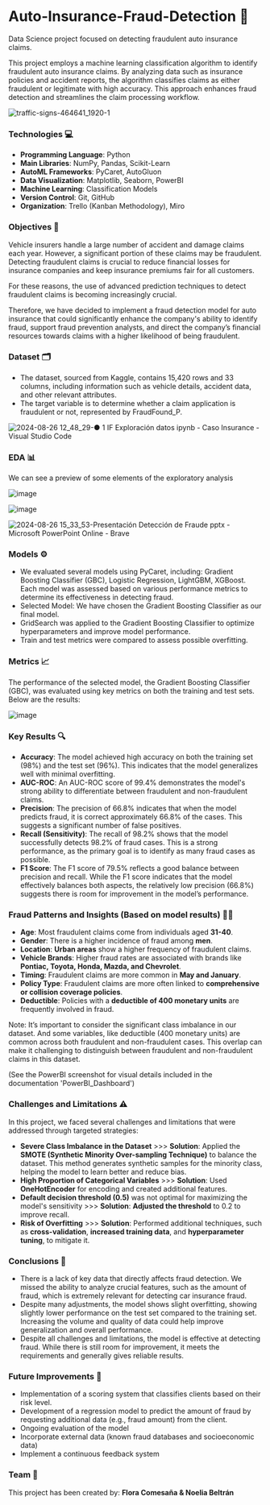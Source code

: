 # Auto-Insurance-Fraud-Detection 🚗
Data Science project focused on detecting fraudulent auto insurance claims.

This project employs a machine learning classification algorithm to identify fraudulent auto insurance claims. By analyzing data such as insurance policies and accident reports, the algorithm classifies claims as either fraudulent or legitimate with high accuracy. This approach enhances fraud detection and streamlines the claim processing workflow.

![traffic-signs-464641_1920-1](https://github.com/user-attachments/assets/2fcf7e1c-91a7-4661-97bf-344796aad03b)


### Technologies 💻 
- **Programming Language**: Python
- **Main Libraries**: NumPy, Pandas, Scikit-Learn
- **AutoML Frameworks**: PyCaret, AutoGluon 
- **Data Visualization**: Matplotlib, Seaborn, PowerBI
- **Machine Learning**: Classification Models
- **Version Control**: Git, GitHub
- **Organization**: Trello (Kanban Methodology), Miro

### Objectives 🎯
Vehicle insurers handle a large number of accident and damage claims each year. However, a significant portion of these claims may be fraudulent. Detecting fraudulent claims is crucial to reduce financial losses for insurance companies and keep insurance premiums fair for all customers.

For these reasons, the use of advanced prediction techniques to detect fraudulent claims is becoming increasingly crucial.

Therefore, we have decided to implement a fraud detection model for auto insurance that could significantly enhance the company's ability to identify fraud, support fraud prevention analysts, and direct the company’s financial resources towards claims with a higher likelihood of being fraudulent.

### Dataset 🗂️
- The dataset, sourced from Kaggle, contains 15,420 rows and 33 columns, including information such as vehicle details, accident data, and other relevant attributes.
- The target variable is to determine whether a claim application is fraudulent or not, represented by FraudFound_P.
  
![2024-08-26 12_48_29-● 1 IF Exploración datos ipynb - Caso Insurance - Visual Studio Code](https://github.com/user-attachments/assets/22b6ff3e-3f5f-4dd7-83f5-8fdf4890f96c)

### EDA 📊
We can see a preview of some elements of the exploratory analysis


![image](https://github.com/user-attachments/assets/f5423ef5-77ff-43a5-9375-789b13eec6cf)

![image](https://github.com/user-attachments/assets/bef58645-fa71-42f7-8d71-c2368c96cb37)

![2024-08-26 15_33_53-Presentación Detección de Fraude pptx - Microsoft PowerPoint Online - Brave](https://github.com/user-attachments/assets/30905f66-683b-4c62-9500-d35e95dbe36a)



### Models ⚙️
- We evaluated several models using PyCaret, including: Gradient Boosting Classifier (GBC), Logistic Regression, LightGBM, XGBoost. Each model was assessed based on various performance metrics to determine its effectiveness in detecting fraud.
- Selected Model: We have chosen the Gradient Boosting Classifier as our final model. 
- GridSearch was applied to the Gradient Boosting Classifier to optimize hyperparameters and improve model performance.
- Train and test metrics were compared to assess possible overfitting.

### Metrics 📈
The performance of the selected model, the Gradient Boosting Classifier (GBC), was evaluated using key metrics on both the training and test sets. Below are the results:

![image](https://github.com/user-attachments/assets/58bc5290-24dd-4ba1-a6e3-b001a844fba1)

### Key Results 🔍
- **Accuracy**: The model achieved high accuracy on both the training set (98%) and the test set (96%). This indicates that the model generalizes well with minimal overfitting.
- **AUC-ROC**: An AUC-ROC score of 99.4% demonstrates the model's strong ability to differentiate between fraudulent and non-fraudulent claims.
- **Precision**: The precision of 66.8% indicates that when the model predicts fraud, it is correct approximately 66.8% of the cases. This suggests a significant number of false positives.
- **Recall (Sensitivity)**: The recall of 98.2% shows that the model successfully detects 98.2% of fraud cases. This is a strong performance, as the primary goal is to identify as many fraud cases as possible.
- **F1 Score**: The F1 score of 79.5% reflects a good balance between precision and recall. While the F1 score indicates that the model effectively balances both aspects, the relatively low precision (66.8%) suggests there is room for improvement in the model’s performance.

### Fraud Patterns and Insights (Based on model results) 🕵️‍♂️
- **Age**: Most fraudulent claims come from individuals aged **31-40**.
- **Gender**: There is a higher incidence of fraud among **men**.
- **Location**: **Urban areas** show a higher frequency of fraudulent claims.
- **Vehicle Brands**: Higher fraud rates are associated with brands like **Pontiac, Toyota, Honda, Mazda, and Chevrolet**.
- **Timing**: Fraudulent claims are more common in **May and January**.
- **Policy Type**: Fraudulent claims are more often linked to **comprehensive or collision coverage policies**.
- **Deductible**: Policies with a **deductible of 400 monetary units** are frequently involved in fraud.

Note: It’s important to consider the significant class imbalance in our dataset. And some variables, like deductible (400 monetary units) are common across both fraudulent and non-fraudulent cases. This overlap can make it challenging to distinguish between fraudulent and non-fraudulent claims in this dataset.
  
(See the PowerBI screenshot for visual details included in the documentation 'PowerBI_Dashboard')

### Challenges and Limitations ⚠️
In this project, we faced several challenges and limitations that were addressed through targeted strategies:

- **Severe Class Imbalance in the Dataset** >>> **Solution**: Applied the **SMOTE (Synthetic Minority Over-sampling Technique)** to balance the dataset. This method generates synthetic samples for the minority class, helping the model to learn better and reduce bias.
- **High Proportion of Categorical Variables** >>> **Solution**: Used **OneHotEncoder** for encoding and created additional features.
- **Default decision threshold (0.5)** was not optimal for maximizing the model's sensitivity >>> **Solution**: **Adjusted the threshold** to 0.2 to improve recall.
- **Risk of Overfitting** >>> **Solution**: Performed additional techniques, such as **cross-validation**, **increased training data**, and **hyperparameter tuning**, to mitigate it.

### Conclusions 📝
- There is a lack of key data that directly affects fraud detection. We missed the ability to analyze crucial features, such as the amount of fraud, which is extremely relevant for detecting car insurance fraud.
- Despite many adjustments, the model shows slight overfitting, showing slightly lower performance on the test set compared to the training set. Increasing the volume and quality of data could help improve generalization and overall performance.
- Despite all challenges and limitations, the model is effective at detecting fraud. While there is still room for improvement, it meets the requirements and generally gives reliable results.
  
### Future Improvements 🔧
- Implementation of a scoring system that classifies clients based on their risk level.
- Development of a regression model to predict the amount of fraud by requesting additional data (e.g., fraud amount) from the client.
- Ongoing evaluation of the model
- Incorporate external data (known fraud databases and socioeconomic data)
- Implement a continuous feedback system
  
### Team 👥
This project has been created by: **Flora Comesaña & Noelia Beltrán**
